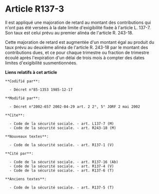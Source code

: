 # Article R137-3

Il est appliqué une majoration de retard au montant des contributions qui n'ont pas été versées à la date limite
d'exigibilité fixée à l'article L. 137-7. Son taux est celui prévu au premier alinéa de l'article R. 243-18.

Cette majoration de retard est augmentée d'un montant égal au produit du taux prévu au deuxième alinéa de l'article R. 243-18
par le montant des contributions dues, et ce pour chaque trimestre ou fraction de trimestre écoulé après l'expiration d'un
délai de trois mois à compter des dates limites d'exigibilité susmentionnées.

**Liens relatifs à cet article**

	**Codifié par**:

	  - Décret n°85-1353 1985-12-17

	**Modifié par**:

	  - Décret n°2002-657 2002-04-29 art. 2 2°, 5° JORF 2 mai 2002

	**Cite**:

	  - Code de la sécurité sociale. - art. L137-7 (M)
	  - Code de la sécurité sociale. - art. R243-18 (M)

	**Nouveaux textes**:

	  - Code de la sécurité sociale. - art. R137-1 (V)

	**Cité par**:

	  - Code de la sécurité sociale. - art. R137-16 (Ab)
	  - Code de la sécurité sociale. - art. R137-4 (V)
	  - Code de la sécurité sociale. - art. R137-6 (T)

	**Anciens textes**:

	  - Code de la sécurité sociale. - art. R137-5 (T)
